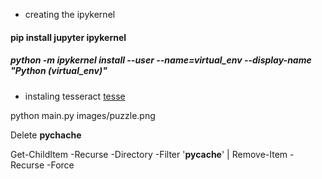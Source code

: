 - creating the ipykernel

#### pip install jupyter ipykernel

##### python -m ipykernel install --user --name=virtual_env --display-name "Python (virtual_env)"

- instaling tesseract
  [tesse](https://github.com/UB-Mannheim/tesseract/wiki)

python main.py images/puzzle.png

Delete **pychache**

Get-ChildItem -Recurse -Directory -Filter '**pycache**' | Remove-Item -Recurse -Force
